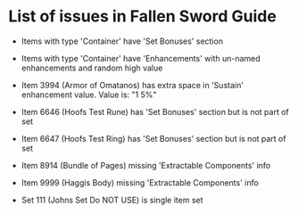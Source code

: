 # List of issues in Fallen Sword Guide

- Items with type 'Container' have 'Set Bonuses' section
- Items with type 'Container' have 'Enhancements' with un-named enhancements and random high value

- Item 3994 (Armor of Omatanos) has extra space in 'Sustain' enhancement value. Value is: "1 5%"
- Item 6646 (Hoofs Test Rune) has 'Set Bonuses' section but is not part of set
- Item 6647 (Hoofs Test Ring) has 'Set Bonuses' section but is not part of set
- Item 8914 (Bundle of Pages) missing 'Extractable Components' info
- Item 9999 (Haggis Body) missing 'Extractable Components' info

- Set 111 (Johns Set Do NOT USE) is single item set